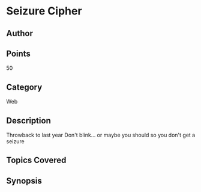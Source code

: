 # Seizure Cipher
## Author

## Points
50
## Category
Web
## Description
Throwback to last year
Don't blink... or maybe you should so you don't get a seizure
## Topics Covered

## Synopsis

